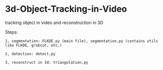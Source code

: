# 3d-Object-Tracking-in-Video
tracking object in video and reconstruction in 3D

Steps:
    
    1, segmentation: FLKDE.py (main file), segmentation.py (contains utils like FLKDE, grabcut, etc.)
    
    2, detection: detect.py
    
    3, reconstruct in 3d: triangulation.py
